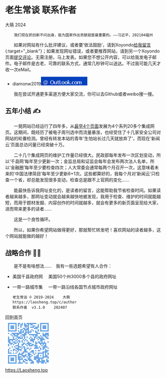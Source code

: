 老生常谈 联系作者
================
大萌	2024	<base target="_blank">

		我们现在抓创新不问出身，能为国家作出贡献就是最重要的。——习近平，202104福州

　　如果对网站有什么批评建议，或者要‘依法鼓励’，请到Xoyondo[给我留言](https://xoyondo.com/mb/yY8PqZMjKUgdcpn){:target="_blank"}；如果发现网址错误，或者要推荐网站，请到另一个Xoyondo页面[提交评论](https://xoyondo.com/ap/HPr7pBG7mOPIUGZ)。无需注册，马上发表。如果您不想公开内容，可以给我发电子邮件。电子邮件是古老、可靠的联系方式，通常几秒钟可以送达。不过我可能几天才收一次eMail。

+ diamonw2019![邮件后缀加载中](./mail-2020.png)

　　我在尝试开通更多渠道方便大家交流，你可以去Github或者weibo搜一搜。


五年小结 ✍
--------

　　一晃网站已经运行了四年多，从[最早4个页面](https://github.com/ethpony/Laosheng.top)发展为4个系列20多个集成网页。这期间，既经历了被电子周刊选中而流量暴涨，也经受住了十几家安全公司对网站的轮番检测。曾经有转发本站的青年‘生怕站长过几天就放弃了’，而现在‘新闻云’页面总访问量已经突破十万。

　　二十几个集成网页的维护工作量已经很大。民政部每年发布一次区划变动，所以‘千县网’每年至少更新一次；金监总局和证监会每年会发布两次法人名单，所以‘金融圈’每年至少要检查四次；人大常委会通常每两个月召开一次，这意味着未来的‘中国法律简目’每年至少更新6+1次。这些都算好的，我每个月对‘新闻云’只检查一个省，却总能发现很多变动，检查总是跟不上官网的变化……

　　能最快告诉我网址变化的，是读者的留言，这能帮助我节省检查时间。如果读者越来越多，那网址变动就会越来越快地被发现，我用于检查、维护的时间就能越短，而用于题材发掘、内容创作的时间就越多，就会有更多的新页面呈现给大家，进而带来更多的读者……

　　这是一个良性循环。

　　所以，如果你希望网站做得更好，那就帮忙转发吧！喜欢网站的读者越多，这个网站就能做的越好！



战略合作 🍵🍵
--------

　　是不是有啥想法……　我有一些选题希望有人合作：

+	美国千县政府网	　美国50个州3000多个县的政府网址
+	一带一路城市集	　一带一路沿线各国节点城市政府网址



		老生常谈 © 2019-2024	大萌
		https://laosheng.top/c/author
		联系作者  v3.1.0	202407

回到首页  
<a href=".." title="返回老生常谈首页"><img src="../indexQR-Blue.png" /></a>  
https://Laosheng.top
